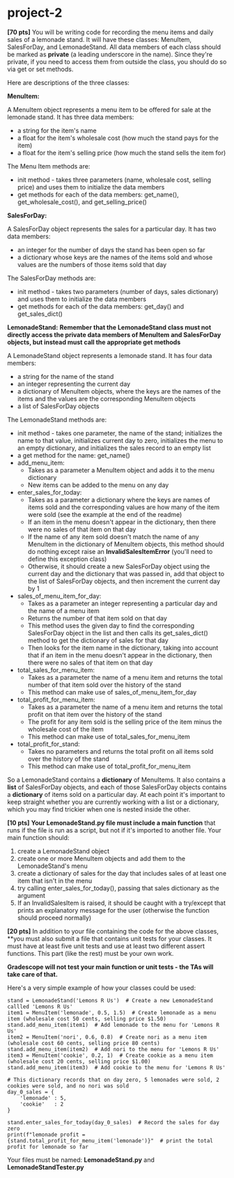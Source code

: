 # project-2

**[70 pts]**  You will be writing code for recording the menu items and daily sales of a lemonade stand. It will have these classes: MenuItem, SalesForDay, and LemonadeStand. All data members of each class should be marked as **private** (a leading underscore in the name). Since they're private, if you need to access them from outside the class, you should do so via get or set methods.

Here are descriptions of the three classes:


**MenuItem:**

A MenuItem object represents a menu item to be offered for sale at the lemonade stand. It has three data members:
* a string for the item's name
* a float for the item's wholesale cost (how much the stand pays for the item)
* a float for the item's selling price (how much the stand sells the item for)

The Menu Item methods are:
* init method - takes three parameters (name, wholesale cost, selling price) and uses them to initialize the data members
* get methods for each of the data members: get_name(), get_wholesale_cost(), and get_selling_price()


**SalesForDay:**

A SalesForDay object represents the sales for a particular day. It has two data members:
* an integer for the number of days the stand has been open so far
* a dictionary whose keys are the names of the items sold and whose values are the numbers of those items sold that day

The SalesForDay methods are:
* init method - takes two parameters (number of days, sales dictionary) and uses them to initialize the data members
* get methods for each of the data members: get_day() and get_sales_dict()


**LemonadeStand:**
**Remember that the LemonadeStand class must not directly access the private data members of MenuItem and SalesForDay objects, but instead must call the appropriate get methods**

A LemonadeStand object represents a lemonade stand. It has four data members: 
* a string for the name of the stand
* an integer representing the current day
* a dictionary of MenuItem objects, where the keys are the names of the items and the values are the corresponding MenuItem objects
* a list of SalesForDay objects

The LemonadeStand methods are:
* init method - takes one parameter, the name of the stand; initializes the name to that value, initializes current day to zero, initializes the menu to an empty dictionary, and initializes the sales record to an empty list
* a get method for the name: get_name()
* add_menu_item:
  * Takes as a parameter a MenuItem object and adds it to the menu dictionary
  * New items can be added to the menu on any day
* enter_sales_for_today:
  * Takes as a parameter a dictionary where the keys are names of items sold and the corresponding values are how many of the item were sold (see the example at the end of the readme)
  * If an item in the menu doesn't appear in the dictionary, then there were no sales of that item on that day
  * If the name of any item sold doesn't match the name of any MenuItem in the dictionary of MenuItem objects, this method should do nothing except raise an **InvalidSalesItemError** (you'll need to define this exception class)
  * Otherwise, it should create a new SalesForDay object using the current day and the dictionary that was passed in, add that object to the list of SalesForDay objects, and then increment the current day by 1
* sales_of_menu_item_for_day:
  * Takes as a parameter an integer representing a particular day and the name of a menu item
  * Returns the number of that item sold on that day
  * This method uses the given day to find the corresponding SalesForDay object in the list and then calls its get_sales_dict() method to get the dictionary of sales for that day
  * Then looks for the item name in the dictionary, taking into account that if an item in the menu doesn't appear in the dictionary, then there were no sales of that item on that day
* total_sales_for_menu_item:
  * Takes as a parameter the name of a menu item and returns the total number of that item sold over the history of the stand
  * This method can make use of sales_of_menu_item_for_day
* total_profit_for_menu_item:
  * Takes as a parameter the name of a menu item and returns the total profit on that item over the history of the stand
  * The profit for any item sold is the selling price of the item minus the wholesale cost of the item
  * This method can make use of total_sales_for_menu_item
* total_profit_for_stand:
  * Takes no parameters and returns the total profit on all items sold over the history of the stand
  * This method can make use of total_profit_for_menu_item
  
So a LemonadeStand contains a **dictionary** of MenuItems. It also contains a **list** of SalesForDay objects, and each of those SalesForDay objects contains a **dictionary** of items sold on a particular day. At each point it's important to keep straight whether you are currently working with a list or a dictionary, which you may find trickier when one is nested inside the other. 


**[10 pts]**  **Your LemonadeStand.py file must include a main function** that runs if the file is run as a script, but not if it's imported to another file.  Your main function should:
1. create a LemonadeStand object
2. create one or more MenuItem objects and add them to the LemonadeStand's menu
3. create a dictionary of sales for the day that includes sales of at least one item that isn't in the menu
4. try calling enter_sales_for_today(), passing that sales dictionary as the argument
5. If an InvalidSalesItem is raised, it should be caught with a try/except that prints an explanatory message for the user (otherwise the function should proceed normally)

**[20 pts]**  In addition to your file containing the code for the above classes, **you must also submit a file that contains unit tests for your classes.  It must have at least five unit tests and use at least two different assert functions.  This part (like the rest) must be your own work. 

**Gradescope will not test your main function or unit tests - the TAs will take care of that.**

Here's a very simple example of how your classes could be used:
```
stand = LemonadeStand('Lemons R Us')  # Create a new LemonadeStand callled 'Lemons R Us'
item1 = MenuItem('lemonade', 0.5, 1.5)  # Create lemonade as a menu item (wholesale cost 50 cents, selling price $1.50)
stand.add_menu_item(item1)  # Add lemonade to the menu for 'Lemons R Us'
item2 = MenuItem('nori', 0.6, 0.8)  # Create nori as a menu item (wholesale cost 60 cents, selling price 80 cents)
stand.add_menu_item(item2)  # Add nori to the menu for 'Lemons R Us'
item3 = MenuItem('cookie', 0.2, 1)  # Create cookie as a menu item (wholesale cost 20 cents, selling price $1.00)
stand.add_menu_item(item3)  # Add cookie to the menu for 'Lemons R Us'

# This dictionary records that on day zero, 5 lemonades were sold, 2 cookies were sold, and no nori was sold
day_0_sales = {
    'lemonade' : 5,
    'cookie'   : 2
}

stand.enter_sales_for_today(day_0_sales)  # Record the sales for day zero
print(f"lemonade profit = {stand.total_profit_for_menu_item('lemonade')}"  # print the total profit for lemonade so far
```

Your files must be named: **LemonadeStand.py** and **LemonadeStandTester.py**




